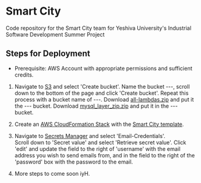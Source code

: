 # Smart City

Code repository for the Smart City team for Yeshiva University's Industrial Software Development Summer Project

## Steps for Deployment

- Prerequisite: AWS Account with appropriate permissions and sufficient credits.

1. Navigate to [S3](s3.console.aws.amazon.com/s3/home?) and select 'Create bucket'.
  Name the bucket ---, scroll down to the bottom of the page and click 'Create bucket'. Repeat this process with a bucket name of ---.
  Download [all-lambdas.zip](https://github.com/meirjacobs/Smart-City/blob/main/src/main/resources/all-lambdas.zip) and put it the --- bucket.
  Download [mysql_layer_zip.zip](https://github.com/meirjacobs/Smart-City/tree/main/src/main/dependencies/mysql_layer/mysql_layer_zip.zip) and put it in the --- bucket.

2. Create an [AWS CloudFormation Stack](https://docs.aws.amazon.com/cloudformation/index.html) with the [Smart City template](https://github.com/meirjacobs/Smart-City/blob/main/src/main/resources/smartcitytemplate.yml).

3. Navigate to [Secrets Manager](https://console.aws.amazon.com/secretsmanager/home?/listSecrets) and select 'Email-Credentials'.  
  Scroll down to 'Secret value' and select 'Retrieve secret value'.
  Click 'edit' and update the field to the right of 'username' with the email address you wish to send emails from, and in the field to the right of the 'password' box with the password to the email.

4. More steps to come soon iyH.